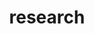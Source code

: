 ---
layout: page
title: "research"
permalink: /science/index.html
feature-img: "img/vigolana_bw.png"
---